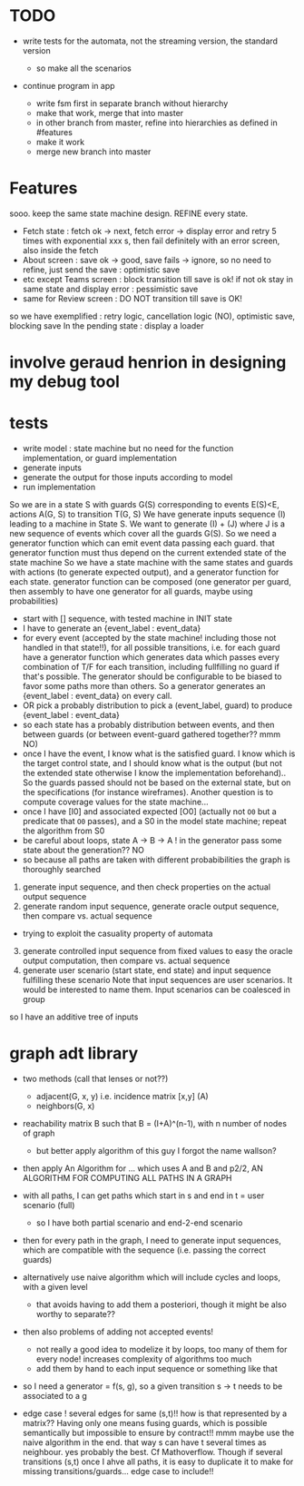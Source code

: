 # TODO
- write tests for the automata, not the streaming version, the standard version
  - so make all the scenarios

- continue program in app
  - write fsm first in separate branch without hierarchy
  - make that work, merge that into master
  - in other branch from master, refine into hierarchies as defined in #features
  - make it work
  - merge new branch into master

# Features
sooo. keep the same state machine design. REFINE every state. 

- Fetch state : fetch ok -> next, fetch error -> display error and retry 5 times with exponential
 xxx s, then fail definitely with an error screen, also inside the fetch
- About screen : save ok -> good, save fails -> ignore, so no need to refine, just send the save 
: optimistic save
- etc except Teams screen : block transition till save is ok! if not ok stay in same state and 
display error : pessimistic save
- same for Review screen : DO NOT transition till save is OK!


so we have exemplified : retry logic, cancellation logic (NO), optimistic save, blocking save
In the pending state : display a loader

# involve geraud henrion in designing my debug tool

# tests
- write model : state machine but no need for the function implementation, or guard implementation
- generate inputs
- generate the output for those inputs according to model
- run implementation

So we are in a state S with guards G(S) corresponding to events E(S)<E, actions A(G, S) to 
transition T(G, S)
We have generate inputs sequence (I) leading to a machine in State S.
We want to generate (I) + (J) where J is a new sequence of events which cover all the guards G(S).
So we need a generator function which can emit event data passing each guard. that generator 
function must thus depend on the current extended state of the state machine
So we have a state machine with the same states and guards with actions (to generate expected 
output), and a generator function for each state.
generator function can be composed (one generator per guard, then assembly to have one generator 
for all guards, maybe using probabilities) 

- start with [] sequence, with tested machine in INIT state
- I have to generate an {event_label : event_data}
- for every event (accepted by the state machine! including those not handled in that state!!), for 
all possible transitions, i.e. for each guard have a generator function which generates data 
which passes every combination of T/F for each transition, including fullfilling no guard if 
that's possible. The generator should be configurable to be biased to favor some paths more than 
others. So a generator generates an {event_label : event_data} on every call.
- OR pick a probably distribution to pick a (event_label, guard) to produce {event_label : event_data}
- so each state has a probably distribution between events, and then between guards (or between 
event-guard gathered together?? mmm NO)
- once I have the event, I know what is the satisfied guard. I know which is the target control 
state, and I should know what is the output (but not the extended state otherwise I know the 
implementation beforehand).. So the guards passed should not be based on the external state, but
 on the specifications (for instance wireframes). Another question is to compute coverage values 
 for the state machine...
 - once I have [I0] and associated expected [O0] (actually not `O0` but a predicate that `O0` 
 passes), and a S0 in the model state machine; repeat the algorithm from S0
- be careful about loops, state A -> B -> A ! in the generator pass some state about the 
generation?? NO
- so because all paths are taken with different probabibilities the graph is thoroughly searched

1. generate input sequence, and then check properties on the actual output sequence
2. generate random input sequence, generate oracle output sequence, then compare vs. actual sequence
  - trying to exploit the casuality property of automata
3. generate controlled input sequence from fixed values to easy the oracle output computation, then 
compare vs. actual sequence
4. generate user scenario (start state, end state) and input sequence fulfilling these scenario
Note that input sequences are user scenarios. It would be interested to name them. Input 
scenarios can be coalesced in group 

so I have an additive tree of inputs 

# graph adt library
- two methods (call that lenses or not??)
  - adjacent(G, x, y) i.e. incidence matrix [x,y] (A)
  - neighbors(G, x) 
- reachability matrix B such that B = (I+A)^(n-1), with n number of nodes of graph 
  - but better apply algorithm of this guy I forgot the name wallson?
- then apply An Algorithm for ... which uses A and B and    p2/2, AN ALGORITHM FOR COMPUTING ALL PATHS IN A GRAPH
- with all paths, I can get paths which start in s and end in t = user scenario (full)
  - so I have both partial scenario and end-2-end scenario
- then for every path in the graph, I need to generate input sequences, which are compatible with
 the sequence (i.e. passing the correct guards)

- alternatively use naive algorithm which will include cycles and loops, with a given level
  - that avoids having to add them a posteriori, though it might be also worthy to separate??

- then also problems of adding not accepted events!
  - not really a good idea to modelize it by loops, too many of them for every node! increases 
  complexity of algorithms too much
  - add them by hand to each input sequence or something like that 

- so I need a generator = f(s, g), so a given transition s -> t needs to be associated to a g

- edge case ! several edges for same (s,t)!! how is that represented by a matrix?? Having only 
one means fusing guards, which is possible semantically but impossible to ensure by contract!! 
mmm maybe use the naive algorithm in the end. that way s can have t several times as neighbour. 
yes probably the best. Cf Mathoverflow. Though if several transitions (s,t) once I ahve all 
paths, it is easy to duplicate it to make for missing transitions/guards... edge case to include!!
